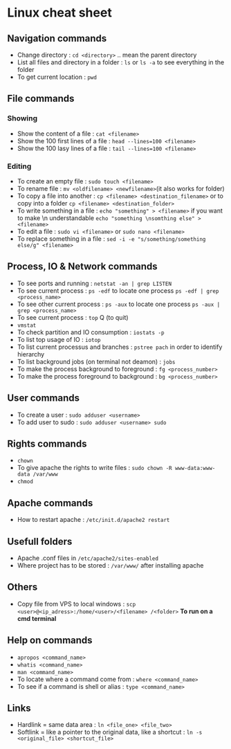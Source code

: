 # Linux cheat sheet

## Navigation commands
- Change directory : `cd <directory>` .. mean the parent directory
- List all files and directory in a folder : `ls` or `ls -a` to see everything in the folder
- To get current location : `pwd`


## File commands
### Showing
- Show the content of a file : `cat <filename>`
- Show the 100 first lines of a file : `head --lines=100 <filename>`
- Show the 100 lasy lines of a file : `tail --lines=100 <filename>`
### Editing
- To create an empty file : `sudo touch <filename>`
- To rename file : `mv <oldfilename> <newfilename>`(it also works for folder)
- To copy a file into another : `cp <filename> <destination_filename>` or to copy into a folder `cp <filename> <destination_folder>`
- To write something in a file : `echo "something" > <filename>` if you want to make \n understandable `echo "something \nsomthing else" > <filename>`
- To edit a file : `sudo vi <filename>` or `sudo nano <filename>`
- To replace something in a file : `sed -i -e "s/something/something else/g" <filename>`

## Process, IO & Network commands
- To see ports and running : `netstat -an | grep LISTEN`
- To see current process : `ps -edf` to locate one process `ps -edf | grep <process_name>`
- To see other current process : `ps -aux` to locate one process `ps -aux | grep <process_name>`
- To see current process : `top` Q (to quit)
- `vmstat`
- To check partition and IO consumption : `iostats -p`
- To list top usage of IO : `iotop`
- To list current processus and branches : `pstree pach` in order to identify hierarchy
- To list background jobs (on terminal not deamon) : `jobs`
- To make the process background to foreground : `fg <process_number>`
- To make the process foreground to background : `bg <process_number>`

## User commands
- To create a user : `sudo adduser <username>`
- To add user to sudo : `sudo adduser <username> sudo`


## Rights commands
- `chown`
- To give apache the rights to write files : `sudo chown -R www-data:www-data /var/www`
- `chmod`


## Apache commands
- How to restart apache : `/etc/init.d/apache2 restart`


## Usefull folders
- Apache .conf files in `/etc/apache2/sites-enabled`
- Where project has to be stored : `/var/www/` after installing apache


## Others
- Copy file from VPS to local windows : `scp <user>@<ip_adress>:/home/<user>/<filename> /<folder>` **To run on a cmd terminal**

## Help on commands
- `apropos <command_name>`
- `whatis <command_name>`
- `man <command_name>`
- To locate where a command come from : `where <command_name>`
- To see if a command is shell or alias : `type <command_name>`

## Links
- Hardlink = same data area : `ln <file_one> <file_two>`
- Softlink = like a pointer to the original data, like a shortcut : `ln -s <original_file> <shortcut_file>`
